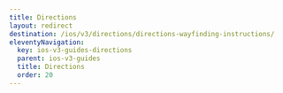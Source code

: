 ```yaml
---
title: Directions
layout: redirect
destination: /ios/v3/directions/directions-wayfinding-instructions/
eleventyNavigation:
  key: ios-v3-guides-directions
  parent: ios-v3-guides
  title: Directions
  order: 20
---
```

